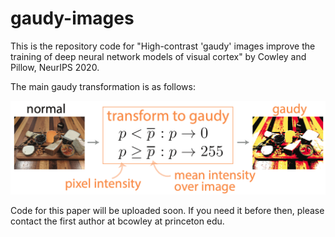 # gaudy-images
This is the repository code for "High-contrast 'gaudy' images improve the training of deep neural network models of visual cortex" by Cowley and Pillow, NeurIPS 2020.

The main gaudy transformation is as follows:

![gaudy transformation](/extra/gaudy_transformation.png)


Code for this paper will be uploaded soon.
If you need it before then, please contact the first author at bcowley at princeton edu.
